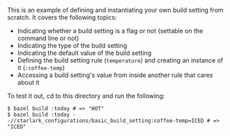 This is an example of defining and instantiating your own build setting from scratch. It covers the following topics:
- Indicating whether a build setting is a flag or not (settable on the command line or not)
- Indicating the type of the build setting
- Indicating the default value of the build setting
- Defining the build setting rule (`temperature`) and creating an instance of it (`:coffee-temp`)
- Accessing a build setting's value from inside another rule that cares about it

To test it out, cd to this directory and run the following:
```
$ bazel build :today # => "HOT"
$ bazel build :today --//starlark_configurations/basic_build_setting:coffee-temp=ICED # => "ICED"
```